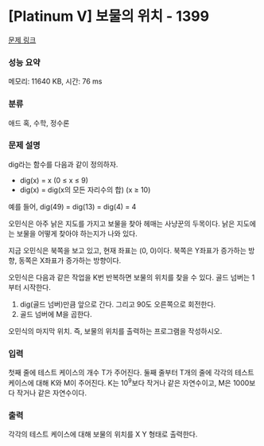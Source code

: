 # [Platinum V] 보물의 위치 - 1399 

[문제 링크](https://www.acmicpc.net/problem/1399) 

### 성능 요약

메모리: 11640 KB, 시간: 76 ms

### 분류

애드 혹, 수학, 정수론

### 문제 설명

<p>dig라는 함수를 다음과 같이 정의하자.</p>

<ul>
	<li>dig(x) = x (0 ≤ x ≤ 9)</li>
	<li>dig(x) = dig(x의 모든 자리수의 합) (x ≥ 10)</li>
</ul>

<p>예를 들어, dig(49) = dig(13) = dig(4) = 4</p>

<p>오민식은 아주 낡은 지도를 가지고 보물을 찾아 헤매는 사냥꾼의 두목이다. 낡은 지도에는 보물을 어떻게 찾아야 하는지가 나와 있다.</p>

<p>지금 오민식은 북쪽을 보고 있고, 현재 좌표는 (0, 0)이다. 북쪽은 Y좌표가 증가하는 방향, 동쪽은 X좌표가 증가하는 방향이다.</p>

<p>오민식은 다음과 같은 작업을 K번 반복하면 보물의 위치를 찾을 수 있다. 골드 넘버는 1부터 시작한다.</p>

<ol>
	<li>dig(골드 넘버)만큼 앞으로 간다. 그리고 90도 오른쪽으로 회전한다.</li>
	<li>골드 넘버에 M을 곱한다.</li>
</ol>

<p>오민식의 마지막 위치. 즉, 보물의 위치를 출력하는 프로그램을 작성하시오.</p>

### 입력 

 <p>첫째 줄에 테스트 케이스의 개수 T가 주어진다. 둘째 줄부터 T개의 줄에 각각의 테스트 케이스에 대해  K와 M이 주어진다. K는 10<sup>9</sup>보다 작거나 같은 자연수이고, M은 1000보다 작거나 같은 자연수이다.</p>

### 출력 

 <p>각각의 테스트 케이스에 대해 보물의 위치를 X Y 형태로 출력한다.</p>

